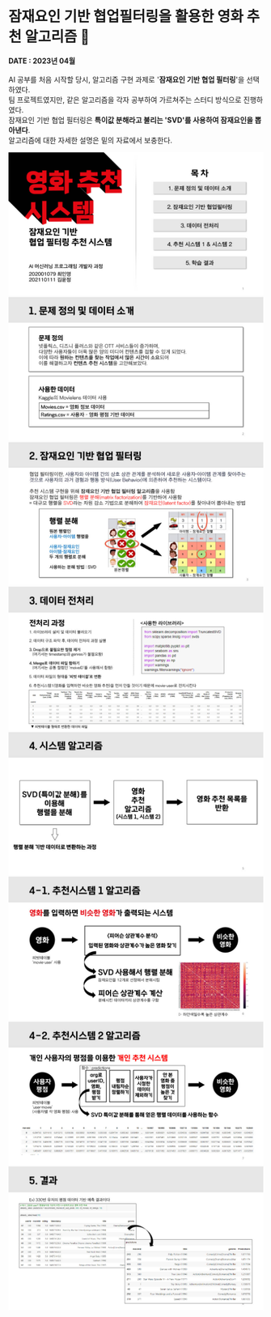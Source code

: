 # 잠재요인 기반 협업필터링을 활용한 영화 추천 알고리즘 :movie_camera:
**DATE : 2023년 04월** <br>
<br>
AI 공부를 처음 시작할 당시, 알고리즘 구현 과제로 '**잠재요인 기반 협업 필터링**'을 선택하였다. <br>
팀 프로젝트였지만, 같은 알고리즘을 각자 공부하여 가르쳐주는 스터디 방식으로 진행하였다. <br> 
잠재요인 기반 협업 필터링은 **특이값 분해라고 불리는 'SVD'를 사용하여 잠재요인을 뽑아낸다**. <br>
알고리즘에 대한 자세한 설명은 밑의 자료에서 보충한다. <br> 

![img](./ppt/1717376462043-e06791ac-878c-4864-a056-c96ae4ada7c2_1.jpg)
![img](./ppt/1717376462043-e06791ac-878c-4864-a056-c96ae4ada7c2_2.jpg)
![img](./ppt/1717376462043-e06791ac-878c-4864-a056-c96ae4ada7c2_3.jpg)
![img](./ppt/1717376462043-e06791ac-878c-4864-a056-c96ae4ada7c2_4.jpg)
![img](./ppt/1717376462043-e06791ac-878c-4864-a056-c96ae4ada7c2_5.jpg)
![img](./ppt/1717376462043-e06791ac-878c-4864-a056-c96ae4ada7c2_6.jpg)
![img](./ppt/1717376462043-e06791ac-878c-4864-a056-c96ae4ada7c2_7.jpg)
![img](./ppt/1717376462043-e06791ac-878c-4864-a056-c96ae4ada7c2_8.jpg)
